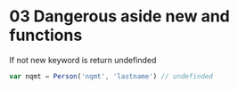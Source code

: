 # 03 Dangerous aside new and functions

If not new keyword is return undefinded

```javascript
var nqmt = Person('nqmt', 'lastname') // undefinded
```